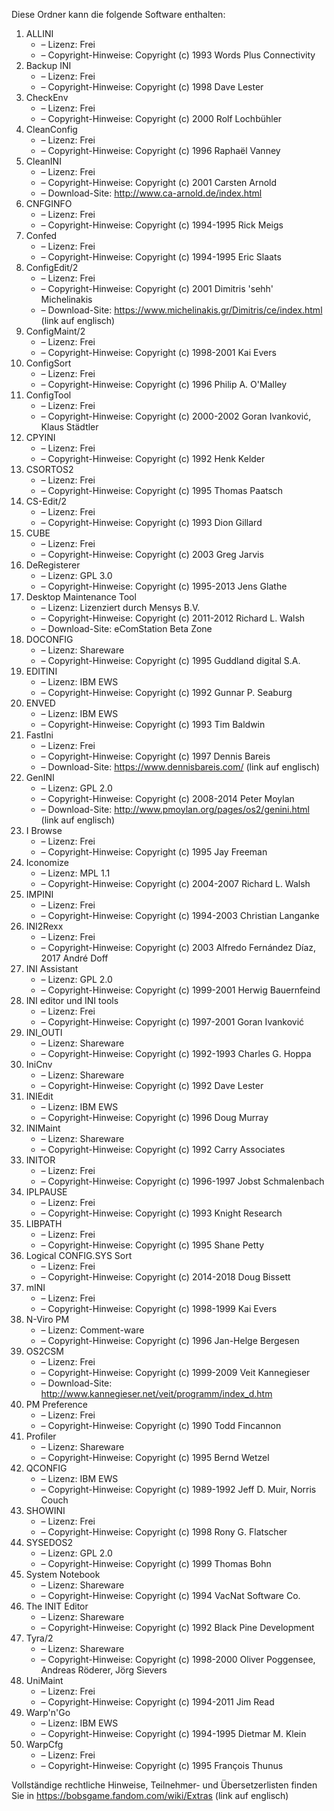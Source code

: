 ﻿Diese Ordner kann die folgende Software enthalten:

1. ALLINI
   - – Lizenz: Frei
   - – Copyright-Hinweise: Copyright (c) 1993 Words Plus Connectivity
2. Backup INI
   - – Lizenz: Frei
   - – Copyright-Hinweise: Copyright (c) 1998 Dave Lester
3. CheckEnv
   - – Lizenz: Frei
   - – Copyright-Hinweise: Copyright (c) 2000 Rolf Lochbühler
4. CleanConfig
   - – Lizenz: Frei
   - – Copyright-Hinweise: Copyright (c) 1996 Raphaël Vanney
5. CleanINI
   - – Lizenz: Frei
   - – Copyright-Hinweise: Copyright (c) 2001 Carsten Arnold
   - – Download-Site: http://www.ca-arnold.de/index.html
6. CNFGINFO
   - – Lizenz: Frei
   - – Copyright-Hinweise: Copyright (c) 1994-1995 Rick Meigs
7. Confed
   - – Lizenz: Frei
   - – Copyright-Hinweise: Copyright (c) 1994-1995 Eric Slaats
8. ConfigEdit/2
   - – Lizenz: Frei
   - – Copyright-Hinweise: Copyright (c) 2001 Dimitris 'sehh' Michelinakis
   - – Download-Site: https://www.michelinakis.gr/Dimitris/ce/index.html (link auf englisch)
9. ConfigMaint/2
   - – Lizenz: Frei
   - – Copyright-Hinweise: Copyright (c) 1998-2001 Kai Evers
10. ConfigSort
    - – Lizenz: Frei
    - – Copyright-Hinweise: Copyright (c) 1996 Philip A. O'Malley
11. ConfigTool
    - – Lizenz: Frei
    - – Copyright-Hinweise: Copyright (c) 2000-2002 Goran Ivanković, Klaus Städtler
12. CPYINI
    - – Lizenz: Frei
    - – Copyright-Hinweise: Copyright (c) 1992 Henk Kelder
13. CSORTOS2
    - – Lizenz: Frei
    - – Copyright-Hinweise: Copyright (c) 1995 Thomas Paatsch
14. CS-Edit/2
    - – Lizenz: Frei
    - – Copyright-Hinweise: Copyright (c) 1993 Dion Gillard
15. CUBE
    - – Lizenz: Frei
    - – Copyright-Hinweise: Copyright (c) 2003 Greg Jarvis
16. DeRegisterer
    - – Lizenz: GPL 3.0
    - – Copyright-Hinweise: Copyright (c) 1995-2013 Jens Glathe
17. Desktop Maintenance Tool
    - – Lizenz: Lizenziert durch Mensys B.V.
    - – Copyright-Hinweise: Copyright (c) 2011-2012 Richard L. Walsh
    - – Download-Site: eComStation Beta Zone
18. DOCONFIG
    - – Lizenz: Shareware
    - – Copyright-Hinweise: Copyright (c) 1995 Guddland digital S.A.
19. EDITINI
    - – Lizenz: IBM EWS
    - – Copyright-Hinweise: Copyright (c) 1992 Gunnar P. Seaburg
20. ENVED
    - – Lizenz: IBM EWS
    - – Copyright-Hinweise: Copyright (c) 1993 Tim Baldwin
21. FastIni
    - – Lizenz: Frei
    - – Copyright-Hinweise: Copyright (c) 1997 Dennis Bareis
    - – Download-Site: https://www.dennisbareis.com/ (link auf englisch)
22. GenINI
    - – Lizenz: GPL 2.0
    - – Copyright-Hinweise: Copyright (c) 2008-2014 Peter Moylan
    - – Download-Site: http://www.pmoylan.org/pages/os2/genini.html (link auf englisch)
23. I Browse
    - – Lizenz: Frei
    - – Copyright-Hinweise: Copyright (c) 1995 Jay Freeman
24. Iconomize
    - – Lizenz: MPL 1.1
    - – Copyright-Hinweise: Copyright (c) 2004-2007 Richard L. Walsh
25. IMPINI
    - – Lizenz: Frei
    - – Copyright-Hinweise: Copyright (c) 1994-2003 Christian Langanke
26. INI2Rexx
    - – Lizenz: Frei
    - – Copyright-Hinweise: Copyright (c) 2003 Alfredo Fernández Díaz, 2017 André Doff
27. INI Assistant
    - – Lizenz: GPL 2.0
    - – Copyright-Hinweise: Copyright (c) 1999-2001 Herwig Bauernfeind
28. INI editor und INI tools
    - – Lizenz: Frei
    - – Copyright-Hinweise: Copyright (c) 1997-2001 Goran Ivanković
29. INI_OUTI
    - – Lizenz: Shareware
    - – Copyright-Hinweise: Copyright (c) 1992-1993 Charles G. Hoppa
30. IniCnv
    - – Lizenz: Shareware
    - – Copyright-Hinweise: Copyright (c) 1992 Dave Lester
31. INIEdit
    - – Lizenz: IBM EWS
    - – Copyright-Hinweise: Copyright (c) 1996 Doug Murray
32. INIMaint
    - – Lizenz: Shareware
    - – Copyright-Hinweise: Copyright (c) 1992 Carry Associates
33. INITOR
    - – Lizenz: Frei
    - – Copyright-Hinweise: Copyright (c) 1996-1997 Jobst Schmalenbach
34. IPLPAUSE
    - – Lizenz: Frei
    - – Copyright-Hinweise: Copyright (c) 1993 Knight Research
35. LIBPATH
    - – Lizenz: Frei
    - – Copyright-Hinweise: Copyright (c) 1995 Shane Petty
36. Logical CONFIG.SYS Sort
    - – Lizenz: Frei
    - – Copyright-Hinweise: Copyright (c) 2014-2018 Doug Bissett
37. mINI
    - – Lizenz: Frei
    - – Copyright-Hinweise: Copyright (c) 1998-1999 Kai Evers
38. N-Viro PM
    - – Lizenz: Comment-ware
    - – Copyright-Hinweise: Copyright (c) 1996 Jan-Helge Bergesen
39. OS2CSM
    - – Lizenz: Frei
    - – Copyright-Hinweise: Copyright (c) 1999-2009 Veit Kannegieser
    - – Download-Site: http://www.kannegieser.net/veit/programm/index_d.htm
40. PM Preference
    - – Lizenz: Frei
    - – Copyright-Hinweise: Copyright (c) 1990 Todd Fincannon
41. Profiler
    - – Lizenz: Shareware
    - – Copyright-Hinweise: Copyright (c) 1995 Bernd Wetzel
42. QCONFIG
    - – Lizenz: IBM EWS
    - – Copyright-Hinweise: Copyright (c) 1989-1992 Jeff D. Muir, Norris Couch
43. SHOWINI
    - – Lizenz: Frei
    - – Copyright-Hinweise: Copyright (c) 1998 Rony G. Flatscher
44. SYSEDOS2
    - – Lizenz: GPL 2.0
    - – Copyright-Hinweise: Copyright (c) 1999 Thomas Bohn
45. System Notebook
    - – Lizenz: Shareware
    - – Copyright-Hinweise: Copyright (c) 1994 VacNat Software Co.
46. The INIT Editor
    - – Lizenz: Shareware
    - – Copyright-Hinweise: Copyright (c) 1992 Black Pine Development
47. Tyra/2
    - – Lizenz: Shareware
    - – Copyright-Hinweise: Copyright (c) 1998-2000 Oliver Poggensee, Andreas Röderer, Jörg Sievers
48. UniMaint
    - – Lizenz: Frei
    - – Copyright-Hinweise: Copyright (c) 1994-2011 Jim Read
49. Warp'n'Go
    - – Lizenz: IBM EWS
    - – Copyright-Hinweise: Copyright (c) 1994-1995 Dietmar M. Klein
50. WarpCfg
    - – Lizenz: Frei
    - – Copyright-Hinweise: Copyright (c) 1995 François Thunus

Vollständige rechtliche Hinweise, Teilnehmer- und Übersetzerlisten finden Sie in https://bobsgame.fandom.com/wiki/Extras (link auf englisch)
